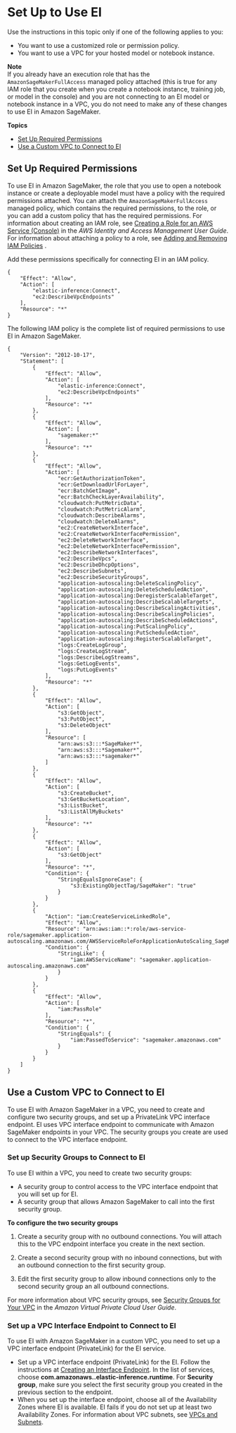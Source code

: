 # Set Up to Use EI<a name="ei-setup"></a>

Use the instructions in this topic only if one of the following applies to you:
+ You want to use a customized role or permission policy\.
+ You want to use a VPC for your hosted model or notebook instance\.

**Note**  
If you already have an execution role that has the `AmazonSageMakerFullAccess` managed policy attached \(this is true for any IAM role that you create when you create a notebook instance, training job, or model in the console\) and you are not connecting to an EI model or notebook instance in a VPC, you do not need to make any of these changes to use EI in Amazon SageMaker\.

**Topics**
+ [Set Up Required Permissions](#ei-setup-permissions)
+ [Use a Custom VPC to Connect to EI](#ei-setup-custom-vpc)

## Set Up Required Permissions<a name="ei-setup-permissions"></a>

To use EI in Amazon SageMaker, the role that you use to open a notebook instance or create a deployable model must have a policy with the required permissions attached\. You can attach the `AmazonSageMakerFullAccess` managed policy, which contains the required permissions, to the role, or you can add a custom policy that has the required permissions\. For information about creating an IAM role, see [Creating a Role for an AWS Service \(Console\)](https://docs.aws.amazon.com/IAM/latest/UserGuide/id_roles_create_for-service.html#roles-creatingrole-service-console) in the *AWS Identity and Access Management User Guide*\. For information about attaching a policy to a role, see [Adding and Removing IAM Policies](https://docs.aws.amazon.com/IAM/latest/UserGuide/access_policies_manage-attach-detach.html) \.

Add these permissions specifically for connecting EI in an IAM policy\.

```
{
    "Effect": "Allow",
    "Action": [
        "elastic-inference:Connect",
        "ec2:DescribeVpcEndpoints"
    ],
    "Resource": "*"
}
```

The following IAM policy is the complete list of required permissions to use EI in Amazon SageMaker\.

```
{
    "Version": "2012-10-17",
    "Statement": [
        {
            "Effect": "Allow",
            "Action": [
                "elastic-inference:Connect",
                "ec2:DescribeVpcEndpoints"
            ],
            "Resource": "*"
        },
        {
            "Effect": "Allow",
            "Action": [
                "sagemaker:*"
            ],
            "Resource": "*"
        },
        {
            "Effect": "Allow",
            "Action": [
                "ecr:GetAuthorizationToken",
                "ecr:GetDownloadUrlForLayer",
                "ecr:BatchGetImage",
                "ecr:BatchCheckLayerAvailability",
                "cloudwatch:PutMetricData",
                "cloudwatch:PutMetricAlarm",
                "cloudwatch:DescribeAlarms",
                "cloudwatch:DeleteAlarms",
                "ec2:CreateNetworkInterface",
                "ec2:CreateNetworkInterfacePermission",
                "ec2:DeleteNetworkInterface",
                "ec2:DeleteNetworkInterfacePermission",
                "ec2:DescribeNetworkInterfaces",
                "ec2:DescribeVpcs",
                "ec2:DescribeDhcpOptions",
                "ec2:DescribeSubnets",
                "ec2:DescribeSecurityGroups",
                "application-autoscaling:DeleteScalingPolicy",
                "application-autoscaling:DeleteScheduledAction",
                "application-autoscaling:DeregisterScalableTarget",
                "application-autoscaling:DescribeScalableTargets",
                "application-autoscaling:DescribeScalingActivities",
                "application-autoscaling:DescribeScalingPolicies",
                "application-autoscaling:DescribeScheduledActions",
                "application-autoscaling:PutScalingPolicy",
                "application-autoscaling:PutScheduledAction",
                "application-autoscaling:RegisterScalableTarget",
                "logs:CreateLogGroup",
                "logs:CreateLogStream",
                "logs:DescribeLogStreams",
                "logs:GetLogEvents",
                "logs:PutLogEvents"
            ],
            "Resource": "*"
        },
        {
            "Effect": "Allow",
            "Action": [
                "s3:GetObject",
                "s3:PutObject",
                "s3:DeleteObject"
            ],
            "Resource": [
                "arn:aws:s3:::*SageMaker*",
                "arn:aws:s3:::*Sagemaker*",
                "arn:aws:s3:::*sagemaker*"
            ]
        },
        {
            "Effect": "Allow",
            "Action": [
                "s3:CreateBucket",
                "s3:GetBucketLocation",
                "s3:ListBucket",
                "s3:ListAllMyBuckets"
            ],
            "Resource": "*"
        },
        {
            "Effect": "Allow",
            "Action": [
                "s3:GetObject"
            ],
            "Resource": "*",
            "Condition": {
                "StringEqualsIgnoreCase": {
                    "s3:ExistingObjectTag/SageMaker": "true"
                }
            }
        },
        {
            "Action": "iam:CreateServiceLinkedRole",
            "Effect": "Allow",
            "Resource": "arn:aws:iam::*:role/aws-service-role/sagemaker.application-autoscaling.amazonaws.com/AWSServiceRoleForApplicationAutoScaling_SageMakerEndpoint",
            "Condition": {
                "StringLike": {
                    "iam:AWSServiceName": "sagemaker.application-autoscaling.amazonaws.com"
                }
            }
        },
        {
            "Effect": "Allow",
            "Action": [
                "iam:PassRole"
            ],
            "Resource": "*",
            "Condition": {
                "StringEquals": {
                    "iam:PassedToService": "sagemaker.amazonaws.com"
                }
            }
        }
    ]
}
```

## Use a Custom VPC to Connect to EI<a name="ei-setup-custom-vpc"></a>

To use EI with Amazon SageMaker in a VPC, you need to create and configure two security groups, and set up a PrivateLink VPC interface endpoint\. EI uses VPC interface endpoint to communicate with Amazon SageMaker endpoints in your VPC\. The security groups you create are used to connect to the VPC interface endpoint\.

### Set up Security Groups to Connect to EI<a name="ei-setup-security-groups"></a>

To use EI within a VPC, you need to create two security groups:
+ A security group to control access to the VPC interface endpoint that you will set up for EI\.
+ A security group that allows Amazon SageMaker to call into the first security group\.

**To configure the two security groups**

1. Create a security group with no outbound connections\. You will attach this to the VPC endpoint interface you create in the next section\.

1. Create a second security group with no inbound connections, but with an outbound connection to the first security group\.

1. Edit the first security group to allow inbound connections only to the second security group an all outbound connections\.

For more information about VPC security groups, see [Security Groups for Your VPC](https://docs.aws.amazon.com/vpc/latest/userguide/VPC_SecurityGroups.html) in the *Amazon Virtual Private Cloud User Guide*\.

### Set up a VPC Interface Endpoint to Connect to EI<a name="ei-setup-privatelink"></a>

To use EI with Amazon SageMaker in a custom VPC, you need to set up a VPC interface endpoint \(PrivateLink\) for the EI service\.
+ Set up a VPC interface endpoint \(PrivateLink\) for the EI\. Follow the instructions at [Creating an Interface Endpoint](https://docs.aws.amazon.com/vpc/latest/userguide/vpce-interface.html#create-interface-endpoint)\. In the list of services, choose **com\.amazonaws\.<region>\.elastic\-inference\.runtime**\. For **Security group**, make sure you select the first security group you created in the previous section to the endpoint\.
+ When you set up the interface endpoint, choose all of the Availability Zones where EI is available\. EI fails if you do not set up at least two Availability Zones\. For information about VPC subnets, see [VPCs and Subnets](https://docs.aws.amazon.com/vpc/latest/userguide/VPC_Subnets.html)\.